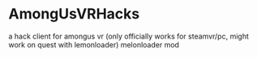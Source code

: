 # AmongUsVRHacks
a hack client for amongus vr (only officially works for steamvr/pc, might work on quest with lemonloader) melonloader mod
